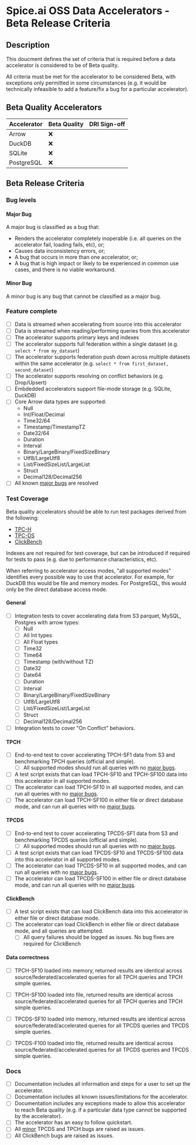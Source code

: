 # Spice.ai OSS Data Accelerators - Beta Release Criteria

## Description

This doucment defines the set of criteria that is required before a data accelerator is considered to be of Beta quality.

All criteria must be met for the accelerator to be considered Beta, with exceptions only permitted in some circumstances (e.g. it would be technically infeasible to add a feature/fix a bug for a particular accelerator).

## Beta Quality Accelerators

| Accelerator | Beta Quality | DRI Sign-off |
| - | - | - |
| Arrow | ❌ |  |
| DuckDB | ❌ |  |
| SQLite | ❌ |  |
| PostgreSQL | ❌ |  |

## Beta Release Criteria

### Bug levels

#### Major Bug

A major bug is classified as a bug that:

- Renders the accelerator completely inoperable (i.e. all queries on the accelerator fail, loading fails, etc), or;
- Causes data inconsistency errors, or;
- A bug that occurs in more than one accelerator, or;
- A bug that is high impact or likely to be experienced in common use cases, and there is no viable workaround.

#### Minor Bug

A minor bug is any bug that cannot be classified as a major bug.

### Feature complete

- [ ] Data is streamed when accelerating from source into this accelerator
- [ ] Data is streamed when reading/performing queries from this accelerator
- [ ] The accelerator supports primary keys and indexes
- [ ] The accelerator supports full federation within a single dataset (e.g. `select * from my_dataset`)
- [ ] The accelerator supports federation push down across multiple datasets within the same accelerator (e.g. `select * from first_dataset, second_dataset`)
- [ ] The accelerator supports resolving on conflict behaviors (e.g. Drop/Upsert)
- [ ] Embdedded accelerators support file-mode storage (e.g. SQLite, DuckDB)
- [ ] Core Arrow data types are supported:
  - Null
  - Int/Float/Decimal
  - Time32/64
  - Timestamp/TimestampTZ
  - Date32/64
  - Duration
  - Interval
  - Binary/LargeBinary/FixedSizeBinary
  - Utf8/LargeUtf8
  - List/FixedSizeList/LargeList
  - Struct
  - Decimal128/Decimal256
- [ ] All known [major bugs](#bug-levels) are resolved

### Test Coverage

Beta quality accelerators should be able to run test packages derived from the following:

- [TPC-H](https://www.tpc.org/tpch/)
- [TPC-DS](https://www.tpc.org/tpcds/)
- [ClickBench](https://github.com/ClickHouse/ClickBench)

Indexes are not required for test coverage, but can be introduced if required for tests to pass (e.g. due to performance characteristics, etc).

When referring to accelerator access modes, "all supported modes" identifies every possible way to use that accelerator. For example, for DuckDB this would be file and memory modes. For PostgreSQL, this would only be the direct database access mode.

#### General

- [ ] Integration tests to cover accelerating data from S3 parquet, MySQL, Postgres with arrow types:
  - [ ] Null
  - [ ] All Int types
  - [ ] All Float types
  - [ ] Time32
  - [ ] Time64
  - [ ] Timestamp (with/without TZ)
  - [ ] Date32
  - [ ] Date64
  - [ ] Duration
  - [ ] Interval
  - [ ] Binary/LargeBinary/FixedSizeBinary
  - [ ] Utf8/LargeUtf8
  - [ ] List/FixedSizeList/LargeList
  - [ ] Struct
  - [ ] Decimal128/Decimal256
- [ ] Integration tests to cover "On Conflict" behaviors.

#### TPCH

- [ ] End-to-end test to cover accelerating TPCH-SF1 data from S3 and benchmarking TPCH queries (official and simple).
  - [ ] All supported modes should run all queries with no [major bugs](#bug-levels).
- [ ] A test script exists that can load TPCH-SF10 and TPCH-SF100 data into this accelerator in all supported modes.
- [ ] The accelerator can load TPCH-SF10 in all supported modes, and can run all queries with no [major bugs](#bug-levels).
- [ ] The accelerator can load TPCH-SF100 in either file or direct database mode, and can run all queries with no [major bugs](#bug-levels).

#### TPCDS

- [ ] End-to-end test to cover accelerating TPCDS-SF1 data from S3 and benchmarking TPCDS queries (official and simple).
  - [ ] All supported modes should run all queries with no [major bugs](#bug-levels).
- [ ] A test script exists that can load TPCDS-SF10 and TPCDS-SF100 data into this accelerator in all supported modes.
- [ ] The accelerator can load TPCDS-SF10 in all supported modes, and can run all queries with no [major bugs](#bug-levels).
- [ ] The accelerator can load TPCDS-SF100 in either file or direct database mode, and can run all queries with no [major bugs](#bug-levels).

#### ClickBench

- [ ] A test script exists that can load ClickBench data into this accelerator in either file or direct database mode.
- [ ] The accelerator can load ClickBench in either file or direct database mode, and all queries are attempted.
  - [ ] All query failures should be logged as issues. No bug fixes are required for ClickBench

#### Data correctness

- [ ] TPCH-SF10 loaded into memory, returned results are identical across source/federated/accelerated queries for all TPCH queries and TPCH simple queries.
- [ ] TPCH-SF100 loaded into file, returned results are identical across source/federated/accelerated queries for all TPCH queries and TPCH simple queries.

- [ ] TPCDS-SF10 loaded into memory, returned results are identical across source/federated/accelerated queries for all TPCDS queries and TPCDS simple queries.
- [ ] TPCDS-F100 loaded into file, returned results are identical across source/federated/accelerated queries for all TPCDS queries and TPCDS simple queries.

### Docs

- [ ] Documentation includes all information and steps for a user to set up the accelerator.
- [ ] Documentation includes all known issues/limitations for the accelerator.
- [ ] Documentation includes any exceptions made to allow this accelerator to reach Beta quality (e.g. if a particular data type cannot be supported by the accelerator).
- [ ] The accelerator has an easy to follow quickstart.
- [ ] All [minor](#bug-levels) TPCDS and TPCH bugs are raised as issues.
- [ ] All ClickBench bugs are raised as issues.
